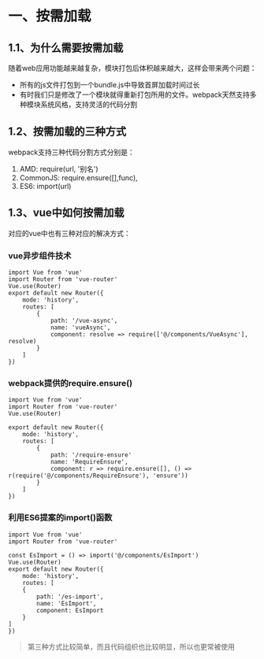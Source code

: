 # 一、按需加载
## 1.1、为什么需要按需加载
随着web应用功能越来越复杂，模块打包后体积越来越大，这样会带来两个问题：

- 所有的js文件打包到一个bundle.js中导致首屏加载时间过长
- 有时我们只是修改了一个模块就得重新打包所用的文件。webpack天然支持多种模块系统风格，支持灵活的代码分割


## 1.2、按需加载的三种方式
webpack支持三种代码分割方式分别是：

1. AMD: require(url, '别名')
2. CommonJS: require.ensure([],func),
3. ES6: import(url)

## 1.3、vue中如何按需加载
对应的vue中也有三种对应的解决方式：

### vue异步组件技术
```
import Vue from 'vue'
import Router from 'vue-router'
Vue.use(Router)
export default new Router({
    mode: 'history',
    routes: [
        {
            path: '/vue-async',
            name: 'vueAsync',
            component: resolve => require(['@/components/VueAsync'], resolve)
        }
    ]
})
```
### webpack提供的require.ensure()
```
import Vue from 'vue'
import Router from 'vue-router'
Vue.use(Router)

export default new Router({
    mode: 'history',
    routes: [
        {
            path: '/require-ensure'
            name: 'RequireEnsure',
            component: r => require.ensure([], () => r(require('@/components/RequireEnsure'), 'ensure'))
        }
    ]
})
```
### 利用ES6提案的import()函数
```
import Vue from 'vue'
import Router from 'vue-router'

const EsImport = () => import('@/components/EsImport')
Vue.use(Router)
export default new Router({
    mode: 'history',
    routes: [
    {
        path: '/es-import',
        name: 'EsImport',
        component: EsImport
    }
]
})
```
> 第三种方式比较简单，而且代码组织也比较明显，所以也更常被使用
